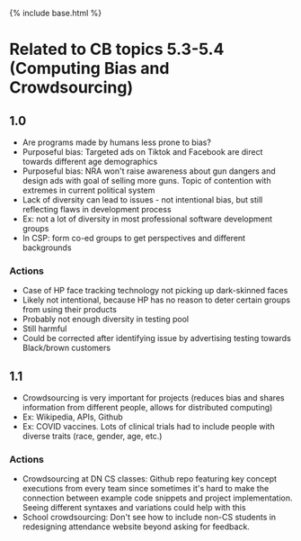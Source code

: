 {% include base.html %}

# Related to CB topics 5.3-5.4 (Computing Bias and Crowdsourcing)
## 1.0
* Are programs made by humans less prone to bias?
* Purposeful bias: Targeted ads on Tiktok and Facebook are direct towards different age demographics
* Purposeful bias: NRA won't raise awareness about gun dangers and design ads with goal of selling more guns. Topic of contention with extremes in current political system
* Lack of diversity can lead to issues - not intentional bias, but still reflecting flaws in development process
* Ex: not a lot of diversity in most professional software development groups
* In CSP: form co-ed groups to get perspectives and different backgrounds 

### Actions
* Case of HP face tracking technology not picking up dark-skinned faces 
* Likely not intentional, because HP has no reason to deter certain groups from using their products
* Probably not enough diversity in testing pool
* Still harmful
* Could be corrected after identifying issue by advertising testing towards Black/brown customers

## 1.1
* Crowdsourcing is very important for projects (reduces bias and shares information from different people, allows for distributed computing)
* Ex: Wikipedia, APIs, Github
* Ex: COVID vaccines. Lots of clinical trials had to include people with diverse traits (race, gender, age, etc.) 

### Actions
* Crowdsourcing at DN CS classes: Github repo featuring key concept executions from every team since sometimes it's hard to make the connection between example code snippets and project implementation. Seeing different syntaxes and variations could help with this
* School crowdsourcing: Don't see how to include non-CS students in redesigning attendance website beyond asking for feedback.
